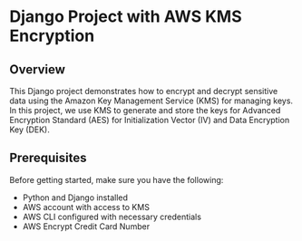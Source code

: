 # Django Project with AWS KMS Encryption

## Overview

This Django project demonstrates how to encrypt and decrypt sensitive data using the Amazon Key Management Service (KMS) for managing keys. In this project, we use KMS to generate and store the keys for Advanced Encryption Standard (AES) for Initialization Vector (IV) and Data Encryption Key (DEK).

## Prerequisites

Before getting started, make sure you have the following:

- Python and Django installed
- AWS account with access to KMS
- AWS CLI configured with necessary credentials
- AWS Encrypt Credit Card Number

